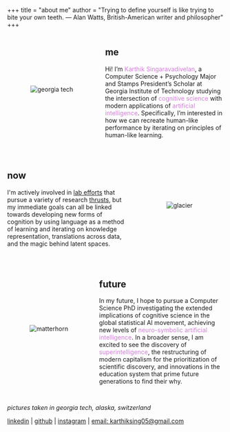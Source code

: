 +++
title = "about me"
author = "Trying to define yourself is like trying to bite your own teeth. — Alan Watts, British-American writer and philosopher"
+++

<style>
.terminal-hover {
  position: relative;
  color: #d07fd6;
  text-decoration: none;
}

.terminal-hover::after {
  content: "";
  position: absolute;
  left: 0;
  bottom: 0;
  width: 0;
  height: 2px;
  background-color: #d07fd6;
  transition: width 0.3s ease;
}

.terminal-hover:hover::after {
  width: 100%;
}

.terminal-popup {
  visibility: hidden;
  opacity: 0;
  width: 350px;
  background: black;
  color: #d07fd6;
  border: 1px solid #d07fd6;
  border-radius: 6px;
  padding: 10px;
  position: absolute;
  z-index: 100;
  bottom: 120%;
  left: 50%;
  transform: translateX(-50%);
  transition: opacity 0.3s;
  font-size: 16px;
  line-height: 1.4;
  box-shadow: 0 0 10px #d07fd6;
}

.terminal-hover:hover .terminal-popup {
  visibility: visible;
  opacity: 1;
}

/* Responsive layout for mobile */
.flex-section {
  display: flex;
  align-items: center;
  gap: 20px;
  margin-bottom: 30px;
}

@media (max-width: 768px) {
  .flex-section {
    flex-direction: column;
    text-align: center;
  }
}
</style>

<div class="flex-section">
  <div style="flex: 3; text-align: center;">
    <img src="/georgiatech.jpg" alt="georgia tech" style="max-width: 100%; height: auto;" />
  </div>

  <div style="flex: 4;">
    <h2>me</h2>
    <p>
      Hi! I’m <span class="terminal-hover">
  Karthik Singaravadivelan<span class="terminal-popup">
        me!<br><br>
        <img src="/karthik.JPG" alt="london" style="margin: auto; max-width: 90%; height: auto;" />
    </span></span>, a Computer Science + Psychology Major and Stamps President’s Scholar at Georgia Institute of Technology studying the intersection of <span class="terminal-hover">
  cognitive science<span class="terminal-popup">
        <strong>Cognitive Science:</strong><br>
        The study of thought, learning, and mental organization, which draws on aspects of psychology, linguistics, philosophy, and computer modeling.
    </span></span>&nbsp;with modern applications of <span class="terminal-hover">
  artificial intelligence<span class="terminal-popup">
        <strong>Artificial Intelligence:</strong><br>
        The theory and development of computer systems able to perform tasks that normally require human intelligence, such as visual perception, speech recognition, decision-making, and translation between languages.
    </span></span>. Specifically, I’m interested in how we can recreate human-like performance by iterating on principles of human-like learning.
    </p>
  </div>
</div>

<div class="flex-section">
  <div style="flex: 4;">
    <h2>now</h2>
    <p>
      I'm actively involved in <a href="/projects">lab efforts</a> that pursue a variety of research 
      <a href="/interests">thrusts</a>, but my immediate goals can all be linked towards developing new 
      forms of cognition by using language as a method of learning and iterating on knowledge representation, translations across data, and the magic behind latent spaces.
    </p>
  </div>

  <div style="flex: 3; text-align: center;">
    <img src="/glacier.JPG" alt="glacier" style="max-width: 100%; height: auto;" />
  </div>
</div>

<div class="flex-section">
  <div style="flex: 2; text-align: center;">
    <img src="/matterhorn.JPG" alt="matterhorn" style="max-width: 100%; height: auto;" />
  </div>

  <div style="flex: 3;">
    <h2>future</h2>
    <p>
      In my future, I hope to pursue a Computer Science PhD investigating the extended implications of cognitive science in the global statistical AI movement, achieving new levels of 
      <span class="terminal-hover">neuro-symbolic artificial intelligence<span class="terminal-popup">
        <strong>Neuro-symbolic Artificial Intelligence:</strong><br>
        A type of artificial intelligence that integrates neural and symbolic AI architectures to address the weaknesses of each, providing a robust AI capable of cognitive modeling.
    </span></span>. 
      In a broader sense, I am excited to see the discovery of
      <span class="terminal-hover">superintelligence<span class="terminal-popup">
        <strong>Superintelligence:</strong><br>
        Superintelligence is a hypothetical form of intellect that far surpasses the cognitive capabilities of the best human minds across a broad range of tasks, such as problem-solving, scientific discovery, and social reasoning.
    </span></span>, the restructuring of modern capitalism for the prioritization of scientific discovery, and innovations in the education system that prime future generations to find their why.
    </p>
  </div>
</div>

<p><em>pictures taken in georgia tech, alaska, switzerland</em></p>

[linkedin](https://www.linkedin.com/in/karthik-singaravadivelan/) | [github](https://github.com/karthiksing05) | [instagram](https://www.instagram.com/karthik.sing.05/) | [email: karthiksing05@gmail.com](mailto:karthiksing05@gmail.com)